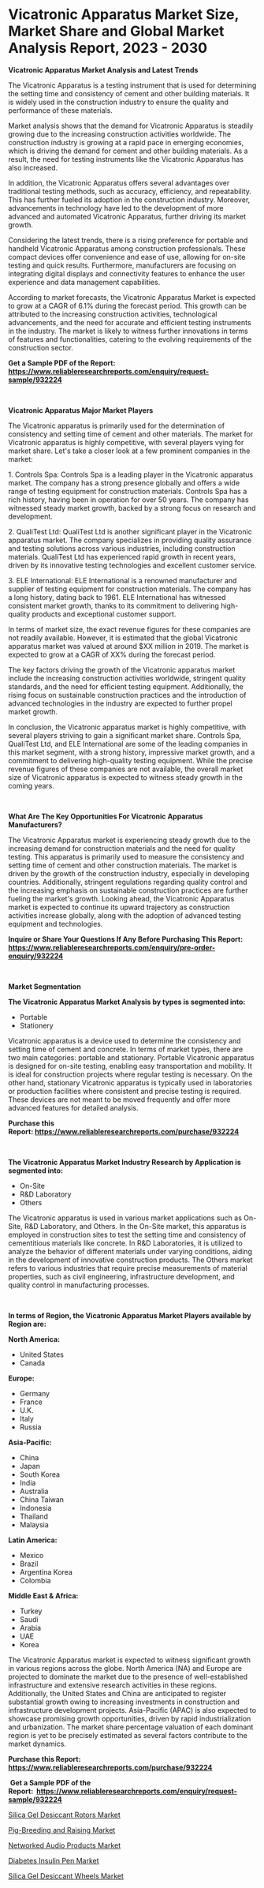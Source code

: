 <p><h1>Vicatronic Apparatus Market Size, Market Share and Global Market Analysis Report, 2023 - 2030</h1></p><p><strong>Vicatronic Apparatus Market Analysis and Latest Trends</strong></p>
<p><p>The Vicatronic Apparatus is a testing instrument that is used for determining the setting time and consistency of cement and other building materials. It is widely used in the construction industry to ensure the quality and performance of these materials.</p><p>Market analysis shows that the demand for Vicatronic Apparatus is steadily growing due to the increasing construction activities worldwide. The construction industry is growing at a rapid pace in emerging economies, which is driving the demand for cement and other building materials. As a result, the need for testing instruments like the Vicatronic Apparatus has also increased.</p><p>In addition, the Vicatronic Apparatus offers several advantages over traditional testing methods, such as accuracy, efficiency, and repeatability. This has further fueled its adoption in the construction industry. Moreover, advancements in technology have led to the development of more advanced and automated Vicatronic Apparatus, further driving its market growth.</p><p>Considering the latest trends, there is a rising preference for portable and handheld Vicatronic Apparatus among construction professionals. These compact devices offer convenience and ease of use, allowing for on-site testing and quick results. Furthermore, manufacturers are focusing on integrating digital displays and connectivity features to enhance the user experience and data management capabilities.</p><p>According to market forecasts, the Vicatronic Apparatus Market is expected to grow at a CAGR of 6.1% during the forecast period. This growth can be attributed to the increasing construction activities, technological advancements, and the need for accurate and efficient testing instruments in the industry. The market is likely to witness further innovations in terms of features and functionalities, catering to the evolving requirements of the construction sector.</p></p>
<p><strong>Get a Sample PDF of the Report:&nbsp; <a href="https://www.reliableresearchreports.com/enquiry/request-sample/932224">https://www.reliableresearchreports.com/enquiry/request-sample/932224</a></strong></p>
<p>&nbsp;</p>
<p><strong>Vicatronic Apparatus Major Market Players</strong></p>
<p><p>The Vicatronic apparatus is primarily used for the determination of consistency and setting time of cement and other materials. The market for Vicatronic apparatus is highly competitive, with several players vying for market share. Let's take a closer look at a few prominent companies in the market:</p><p>1. Controls Spa: Controls Spa is a leading player in the Vicatronic apparatus market. The company has a strong presence globally and offers a wide range of testing equipment for construction materials. Controls Spa has a rich history, having been in operation for over 50 years. The company has witnessed steady market growth, backed by a strong focus on research and development.</p><p>2. QualiTest Ltd: QualiTest Ltd is another significant player in the Vicatronic apparatus market. The company specializes in providing quality assurance and testing solutions across various industries, including construction materials. QualiTest Ltd has experienced rapid growth in recent years, driven by its innovative testing technologies and excellent customer service.</p><p>3. ELE International: ELE International is a renowned manufacturer and supplier of testing equipment for construction materials. The company has a long history, dating back to 1961. ELE International has witnessed consistent market growth, thanks to its commitment to delivering high-quality products and exceptional customer support.</p><p>In terms of market size, the exact revenue figures for these companies are not readily available. However, it is estimated that the global Vicatronic apparatus market was valued at around $XX million in 2019. The market is expected to grow at a CAGR of XX% during the forecast period.</p><p>The key factors driving the growth of the Vicatronic apparatus market include the increasing construction activities worldwide, stringent quality standards, and the need for efficient testing equipment. Additionally, the rising focus on sustainable construction practices and the introduction of advanced technologies in the industry are expected to further propel market growth.</p><p>In conclusion, the Vicatronic apparatus market is highly competitive, with several players striving to gain a significant market share. Controls Spa, QualiTest Ltd, and ELE International are some of the leading companies in this market segment, with a strong history, impressive market growth, and a commitment to delivering high-quality testing equipment. While the precise revenue figures of these companies are not available, the overall market size of Vicatronic apparatus is expected to witness steady growth in the coming years.</p></p>
<p>&nbsp;</p>
<p><strong>What Are The Key Opportunities For Vicatronic Apparatus Manufacturers?</strong></p>
<p><p>The Vicatronic Apparatus market is experiencing steady growth due to the increasing demand for construction materials and the need for quality testing. This apparatus is primarily used to measure the consistency and setting time of cement and other construction materials. The market is driven by the growth of the construction industry, especially in developing countries. Additionally, stringent regulations regarding quality control and the increasing emphasis on sustainable construction practices are further fueling the market's growth. Looking ahead, the Vicatronic Apparatus market is expected to continue its upward trajectory as construction activities increase globally, along with the adoption of advanced testing equipment and technologies.</p></p>
<p><strong>Inquire or Share Your Questions If Any Before Purchasing This Report: <a href="https://www.reliableresearchreports.com/enquiry/pre-order-enquiry/932224">https://www.reliableresearchreports.com/enquiry/pre-order-enquiry/932224</a></strong></p>
<p>&nbsp;</p>
<p><strong>Market Segmentation</strong></p>
<p><strong>The Vicatronic Apparatus Market Analysis by types is segmented into:</strong></p>
<p><ul><li>Portable</li><li>Stationery</li></ul></p>
<p><p>Vicatronic apparatus is a device used to determine the consistency and setting time of cement and concrete. In terms of market types, there are two main categories: portable and stationary. Portable Vicatronic apparatus is designed for on-site testing, enabling easy transportation and mobility. It is ideal for construction projects where regular testing is necessary. On the other hand, stationary Vicatronic apparatus is typically used in laboratories or production facilities where consistent and precise testing is required. These devices are not meant to be moved frequently and offer more advanced features for detailed analysis.</p></p>
<p><strong>Purchase this Report:&nbsp;<a href="https://www.reliableresearchreports.com/purchase/932224">https://www.reliableresearchreports.com/purchase/932224</a></strong></p>
<p>&nbsp;</p>
<p><strong>The Vicatronic Apparatus Market Industry Research by Application is segmented into:</strong></p>
<p><ul><li>On-Site</li><li>R&D Laboratory</li><li>Others</li></ul></p>
<p><p>The Vicatronic apparatus is used in various market applications such as On-Site, R&D Laboratory, and Others. In the On-Site market, this apparatus is employed in construction sites to test the setting time and consistency of cementitious materials like concrete. In R&D Laboratories, it is utilized to analyze the behavior of different materials under varying conditions, aiding in the development of innovative construction products. The Others market refers to various industries that require precise measurements of material properties, such as civil engineering, infrastructure development, and quality control in manufacturing processes.</p></p>
<p>&nbsp;</p>
<p><strong>In terms of Region, the Vicatronic Apparatus Market Players available by Region are:</strong></p>
<p>
    <p> <strong> North America: </strong>
        <ul>
            <li>United States</li>
            <li>Canada</li>
        </ul>
        </p> 
    <p> <strong> Europe: </strong>
        <ul>
            <li>Germany</li>
            <li>France</li>
            <li>U.K.</li>
            <li>Italy</li>
            <li>Russia</li>
        </ul>
        </p> 
    <p> <strong> Asia-Pacific: </strong>
        <ul>
            <li>China</li>
            <li>Japan</li>
            <li>South Korea</li>
            <li>India</li>
            <li>Australia</li>
            <li>China Taiwan</li>
            <li>Indonesia</li>
            <li>Thailand</li>
            <li>Malaysia</li>
        </ul>
        </p> 
    <p> <strong> Latin America: </strong>
        <ul>
            <li>Mexico</li>
            <li>Brazil</li>
            <li>Argentina Korea</li>
            <li>Colombia</li>
        </ul>
        </p> 
    <p> <strong> Middle East & Africa: </strong>
        <ul>
            <li>Turkey</li>
            <li>Saudi</li>
            <li>Arabia</li>
            <li>UAE</li>
            <li>Korea</li>
        </ul>
    </p>
    </p>
<p><p>The Vicatronic Apparatus market is expected to witness significant growth in various regions across the globe. North America (NA) and Europe are projected to dominate the market due to the presence of well-established infrastructure and extensive research activities in these regions. Additionally, the United States and China are anticipated to register substantial growth owing to increasing investments in construction and infrastructure development projects. Asia-Pacific (APAC) is also expected to showcase promising growth opportunities, driven by rapid industrialization and urbanization. The market share percentage valuation of each dominant region is yet to be precisely estimated as several factors contribute to the market dynamics.</p></p>
<p><strong>Purchase this Report: <a href="https://www.reliableresearchreports.com/purchase/932224">https://www.reliableresearchreports.com/purchase/932224</a></strong></p>
<p>&nbsp;<strong>Get a Sample PDF of the Report:&nbsp;&nbsp;<a href="https://www.reliableresearchreports.com/enquiry/request-sample/932224">https://www.reliableresearchreports.com/enquiry/request-sample/932224</a></strong></p>
<p><strong></strong></p>
<p><p><a href="https://issuu.com/reportprime-2/docs/silica-gel-desiccant-rotors-market-size-2030.pptx?fr=xKAE9_zU1NQ">Silica Gel Desiccant Rotors Market</a></p><p><a href="https://www.linkedin.com/pulse/pig-breeding-raising-market-size-2023-2030-global-industrial-zg0de/">Pig-Breeding and Raising Market</a></p><p><a href="https://www.reportprime.com/networked-audio-products-r1101">Networked Audio Products Market</a></p><p><a href="https://www.reportprime.com/diabetes-insulin-pen-r7864">Diabetes Insulin Pen Market</a></p><p><a href="https://issuu.com/reportprime-2/docs/silica-gel-desiccant-wheels-market-size-2030.pptx?fr=xKAE9_zU1NQ">Silica Gel Desiccant Wheels Market</a></p></p>